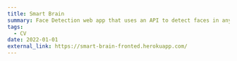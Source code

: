 ```yaml
---
title: Smart Brain
summary: Face Detection web app that uses an API to detect faces in any picture.
tags:
  - CV
date: 2022-01-01
external_link: https://smart-brain-fronted.herokuapp.com/
---
```

